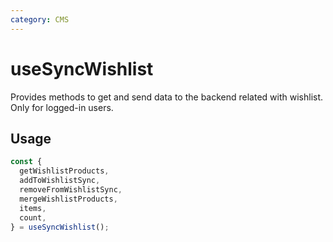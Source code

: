 ```yaml
---
category: CMS
---
```


# useSyncWishlist

Provides methods to get and send data to the backend related with wishlist. Only for logged-in users.

## Usage

```ts
const {
  getWishlistProducts,
  addToWishlistSync,
  removeFromWishlistSync,
  mergeWishlistProducts,
  items,
  count,
} = useSyncWishlist();
```
